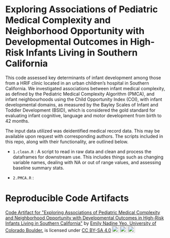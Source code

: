 #  Exploring Associations of Pediatric Medical Complexity and Neighborhood Opportunity with Developmental Outcomes in High-Risk Infants Living in Southern California

This code assessed key determinants of infant development among those from a HRIF clinic located in an urban children’s hospital in Southern California. We investigated associations between infant medical complexity, as defined by the Pediatric Medical Complexity Algorithm (PMCA), and infant neighbourhoods using the Child Opportunity Index (COI), with infant developmental domains, as measured by the Bayley Scales of Infant and Toddler Development (BSID), which is considered the gold standard for evaluating infant cognitive, language and motor development from birth to 42 months. 

The input data utilized was deidentified medical record data. This may be available upon request with corresponding authors. The scripts included in this repo, along with their functionality, are outlined below. 

- `1.clean.R` : A script to read in raw data and clean and process the dataframes for downstream use. This includes things such as changing variable names, dealing with NA or out of range values, and assessing baseline summary stats.

- `2.PMCA.R` : 

# Reproducible Code Artifacts 

<p xmlns:cc="http://creativecommons.org/ns#" xmlns:dct="http://purl.org/dc/terms/"><a property="dct:title" rel="cc:attributionURL" href="https://github.com/emilynyeo/infant_developement_PMCA_COI">Code Artifact for "Exploring Associations of Pediatric Medical Complexity and Neighborhood Opportunity with Developmental Outcomes in High-Risk Infants Living in Southern California"</a> by <a rel="cc:attributionURL dct:creator" property="cc:attributionName" href="https://www.linkedin.com/in/emily-nadine-yeo/">Emily Nadine Yeo, University of Colorado Boulder.</a> is licensed under <a href="https://creativecommons.org/licenses/by-sa/4.0/?ref=chooser-v1" target="_blank" rel="license noopener noreferrer" style="display:inline-block;">CC BY-SA 4.0<img style="height:22px!important;margin-left:3px;vertical-align:text-bottom;" src="https://mirrors.creativecommons.org/presskit/icons/cc.svg?ref=chooser-v1" alt=""><img style="height:22px!important;margin-left:3px;vertical-align:text-bottom;" src="https://mirrors.creativecommons.org/presskit/icons/by.svg?ref=chooser-v1" alt=""><img style="height:22px!important;margin-left:3px;vertical-align:text-bottom;" src="https://mirrors.creativecommons.org/presskit/icons/sa.svg?ref=chooser-v1" alt=""></a></p>
